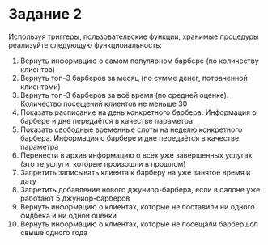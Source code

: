 # <b>Задание 2</b>

Используя триггеры, пользовательские функции, хранимые процедуры реализуйте следующую функциональность:<br>
<ol>
<li>Вернуть информацию о самом популярном барбере (по количеству клиентов)</li>
<li>Вернуть топ-3 барберов за месяц (по сумме денег, потраченной клиентами)</li>
<li>Вернуть топ-3 барберов за всё время (по средней оценке). Количество посещений клиентов не меньше 30</li>
<li>Показать расписание на день конкретного барбера. Информация о барбере и дне передаётся в качестве параметра</li>
<li>Показать свободные временные слоты на неделю конкретного барбера. Информация о барбере и дне передаётся в качестве параметра</li>
<li>Перенести в архив информацию о всех уже завершенных услугах (это те услуги, которые произошли в прошлом)</li>
<li>Запретить записывать клиента к барберу на уже занятое время и дату</li>
<li>Запретить добавление нового джуниор-барбера, если в салоне уже работают 5 джуниор-барберов</li>
<li>Вернуть информацию о клиентах, которые не поставили ни одного фидбека и ни одной оценки</li>
<li>Вернуть информацию о клиентах, которые не посещали барбершоп свыше одного года</li>
</ol>
